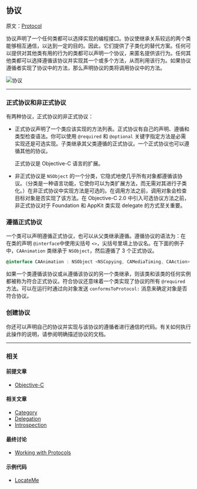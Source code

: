 ## 协议

原文：[Protocol](https://developer.apple.com/library/archive/documentation/General/Conceptual/DevPedia-CocoaCore/Protocol.html#//apple_ref/doc/uid/TP40008195-CH45-SW1)

协议声明了一个任何类都可以选择实现的编程接口。协议使继承关系较远的两个类能够相互通信，以达到一定的目的。因此，它们提供了子类化的替代方案。任何可以提供对其他类有用的行为的类都可以声明一个协议，来匿名提供该行为。任何其他类都可以选择遵循该协议并实现其一个或多个方法，从而利用该行为。如果协议遵循者实现了协议中的方法，那么声明协议的类将调用协议中的方法。

![协议](https://developer.apple.com/library/archive/documentation/General/Conceptual/DevPedia-CocoaCore/Art/protocol_2x.png)

---

### 正式协议和非正式协议

有两种协议，正式协议的非正式协议：

- 正式协议声明了一个类应该实现的方法列表。正式协议有自己的声明、遵循和类型检查语法。你可以使用 `@required` 和 `@optional` 关键字指定方法是必需实现还是可选实现。子类继承其父类遵循的正式协议。一个正式协议也可以遵循其他的协议。

  正式协议是 Objective-C 语言的扩展。

- 非正式协议是 `NSObject` 的一个分类，它隐式地使几乎所有对象都遵循该协议。（分类是一种语言功能，它使你可以为类扩展方法，而无需对其进行子类化。）在非正式协议中实现方法是可选的。在调用方法之前，调用对象会检查目标对象是否实现了该方法。在 Objective-C 2.0 中引入可选协议方法之前，非正式协议对于 Foundation 和 AppKit 类实现 delegate 的方式至关重要。

### 遵循正式协议

一个类可以声明遵循正式协议，也可以从父类继承遵循。遵循协议的语法为：在 在类的声明 `@interface`中使用尖括号 `<>`，尖括号里填上协议名。在下面的例子中，`CAAnimation` 类继承于 `NSObject`，然后遵循了 3 个正式协议。

```objectivec
@interface CAAnimation : NSObject <NSCopying, CAMediaTiming, CAAction>
```

如果一个类遵循该协议或从遵循该协议的另一个类继承，则该类和该类的任何实例都被称为符合正式协议。符合协议还意味着一个类实现了协议的所有 `@required` 方法。可以在运行时通过向对象发送 `conformsToProtocol:` 消息来确定对象是否符合协议。

### 创建协议

你还可以声明自己的协议并实现与该协议的遵循者进行通信的代码。有关如何执行此操作的说明，请参阅明确描述协议的文档。

---

### 相关

#### 前提文章

* [Objective-C](https://developer.apple.com/library/archive/documentation/General/Conceptual/DevPedia-CocoaCore/ObjectiveC.html#//apple_ref/doc/uid/TP40008195-CH43-SW1)

#### 相关文章

- [Category](https://developer.apple.com/library/archive/documentation/General/Conceptual/DevPedia-CocoaCore/Category.html#//apple_ref/doc/uid/TP40008195-CH5-SW1)
- [Delegation](https://developer.apple.com/library/archive/documentation/General/Conceptual/DevPedia-CocoaCore/Delegation.html#//apple_ref/doc/uid/TP40008195-CH14-SW1)
- [Introspection](https://developer.apple.com/library/archive/documentation/General/Conceptual/DevPedia-CocoaCore/Introspection.html#//apple_ref/doc/uid/TP40008195-CH24-SW1)

#### 最终讨论

* [Working with Protocols](https://developer.apple.com/library/archive/documentation/Cocoa/Conceptual/ProgrammingWithObjectiveC/WorkingwithProtocols/WorkingwithProtocols.html#//apple_ref/doc/uid/TP40011210-CH11)

#### 示例代码

- [LocateMe](https://developer.apple.com/library/archive/samplecode/LocateMe/Introduction/Intro.html#//apple_ref/doc/uid/DTS40007801)